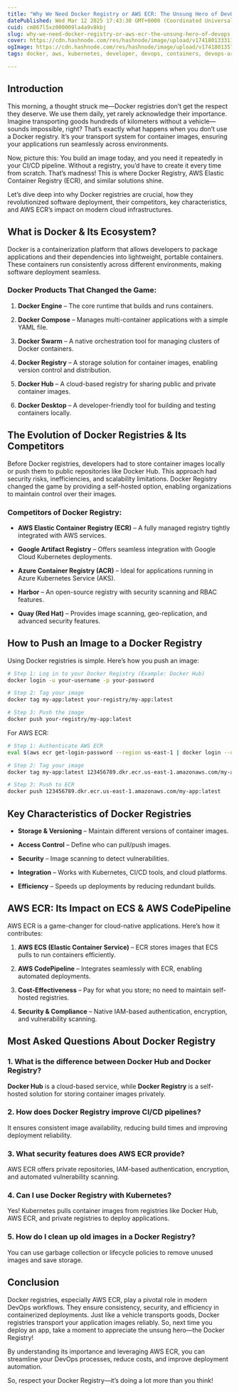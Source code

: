 ```yaml
---
title: "Why We Need Docker Registry or AWS ECR: The Unsung Hero of DevOps"
datePublished: Wed Mar 12 2025 17:43:30 GMT+0000 (Coordinated Universal Time)
cuid: cm867l5xz000009la4a9v8kbj
slug: why-we-need-docker-registry-or-aws-ecr-the-unsung-hero-of-devops
cover: https://cdn.hashnode.com/res/hashnode/image/upload/v1741801333118/e19facab-a2fc-4e44-b24a-4fcab9f0a11a.png
ogImage: https://cdn.hashnode.com/res/hashnode/image/upload/v1741801357599/d87954dc-f2a9-4713-b0fc-7daff712e64b.png
tags: docker, aws, kubernetes, developer, devops, containers, devops-articles, techwithrudraksh

---
```


## Introduction

This morning, a thought struck me—Docker registries don’t get the respect they deserve. We use them daily, yet rarely acknowledge their importance. Imagine transporting goods hundreds of kilometers without a vehicle—sounds impossible, right? That’s exactly what happens when you don’t use a Docker registry. It’s your transport system for container images, ensuring your applications run seamlessly across environments.

Now, picture this: You build an image today, and you need it repeatedly in your CI/CD pipeline. Without a registry, you’d have to create it every time from scratch. That’s madness! This is where Docker Registry, AWS Elastic Container Registry (ECR), and similar solutions shine.

Let’s dive deep into why Docker registries are crucial, how they revolutionized software deployment, their competitors, key characteristics, and AWS ECR’s impact on modern cloud infrastructures.

## What is Docker & Its Ecosystem?

Docker is a containerization platform that allows developers to package applications and their dependencies into lightweight, portable containers. These containers run consistently across different environments, making software deployment seamless.

### Docker Products That Changed the Game:

1. **Docker Engine** – The core runtime that builds and runs containers.
    
2. **Docker Compose** – Manages multi-container applications with a simple YAML file.
    
3. **Docker Swarm** – A native orchestration tool for managing clusters of Docker containers.
    
4. **Docker Registry** – A storage solution for container images, enabling version control and distribution.
    
5. **Docker Hub** – A cloud-based registry for sharing public and private container images.
    
6. **Docker Desktop** – A developer-friendly tool for building and testing containers locally.
    

## The Evolution of Docker Registries & Its Competitors

Before Docker registries, developers had to store container images locally or push them to public repositories like Docker Hub. This approach had security risks, inefficiencies, and scalability limitations. Docker Registry changed the game by providing a self-hosted option, enabling organizations to maintain control over their images.

### Competitors of Docker Registry:

* **AWS Elastic Container Registry (ECR)** – A fully managed registry tightly integrated with AWS services.
    
* **Google Artifact Registry** – Offers seamless integration with Google Cloud Kubernetes deployments.
    
* **Azure Container Registry (ACR)** – Ideal for applications running in Azure Kubernetes Service (AKS).
    
* **Harbor** – An open-source registry with security scanning and RBAC features.
    
* **Quay (Red Hat)** – Provides image scanning, geo-replication, and advanced security features.
    

## How to Push an Image to a Docker Registry

Using Docker registries is simple. Here’s how you push an image:

```bash
# Step 1: Log in to your Docker Registry (Example: Docker Hub)
docker login -u your-username -p your-password

# Step 2: Tag your image
docker tag my-app:latest your-registry/my-app:latest

# Step 3: Push the image
docker push your-registry/my-app:latest
```

For AWS ECR:

```bash
# Step 1: Authenticate AWS ECR
eval $(aws ecr get-login-password --region us-east-1 | docker login --username AWS --password-stdin 123456789.dkr.ecr.us-east-1.amazonaws.com)

# Step 2: Tag your image
docker tag my-app:latest 123456789.dkr.ecr.us-east-1.amazonaws.com/my-app:latest

# Step 3: Push to ECR
docker push 123456789.dkr.ecr.us-east-1.amazonaws.com/my-app:latest
```

## Key Characteristics of Docker Registries

* **Storage & Versioning** – Maintain different versions of container images.
    
* **Access Control** – Define who can pull/push images.
    
* **Security** – Image scanning to detect vulnerabilities.
    
* **Integration** – Works with Kubernetes, CI/CD tools, and cloud platforms.
    
* **Efficiency** – Speeds up deployments by reducing redundant builds.
    

## AWS ECR: Its Impact on ECS & AWS CodePipeline

AWS ECR is a game-changer for cloud-native applications. Here’s how it contributes:

1. **AWS ECS (Elastic Container Service)** – ECR stores images that ECS pulls to run containers efficiently.
    
2. **AWS CodePipeline** – Integrates seamlessly with ECR, enabling automated deployments.
    
3. **Cost-Effectiveness** – Pay for what you store; no need to maintain self-hosted registries.
    
4. **Security & Compliance** – Native IAM-based authentication, encryption, and vulnerability scanning.
    

## Most Asked Questions About Docker Registry

### 1\. What is the difference between Docker Hub and Docker Registry?

**Docker Hub** is a cloud-based service, while **Docker Registry** is a self-hosted solution for storing container images privately.

### 2\. How does Docker Registry improve CI/CD pipelines?

It ensures consistent image availability, reducing build times and improving deployment reliability.

### 3\. What security features does AWS ECR provide?

AWS ECR offers private repositories, IAM-based authentication, encryption, and automated vulnerability scanning.

### 4\. Can I use Docker Registry with Kubernetes?

Yes! Kubernetes pulls container images from registries like Docker Hub, AWS ECR, and private registries to deploy applications.

### 5\. How do I clean up old images in a Docker Registry?

You can use garbage collection or lifecycle policies to remove unused images and save storage.

## Conclusion

Docker registries, especially AWS ECR, play a pivotal role in modern DevOps workflows. They ensure consistency, security, and efficiency in containerized deployments. Just like a vehicle transports goods, Docker registries transport your application images reliably. So, next time you deploy an app, take a moment to appreciate the unsung hero—the Docker Registry!

By understanding its importance and leveraging AWS ECR, you can streamline your DevOps processes, reduce costs, and improve deployment automation.

So, respect your Docker Registry—it’s doing a lot more than you think!